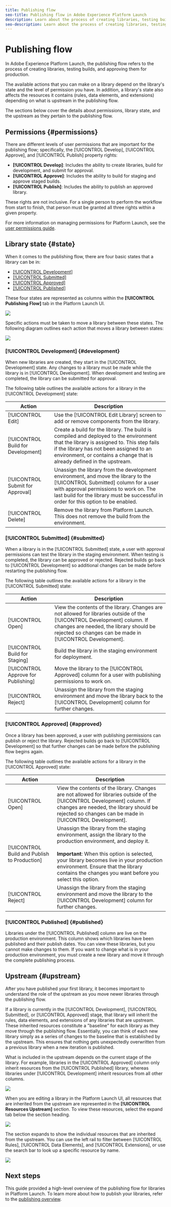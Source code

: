 ```yaml
---
title: Publishing flow
seo-title: Publishing flow in Adobe Experience Platform Launch
description: Learn about the process of creating libraries, testing builds, and approving them for production in Platform Launch.
seo-description: Learn about the process of creating libraries, testing builds, and approving them for production in Platform Launch.
---
```


# Publishing flow

In Adobe Experience Platform Launch, the publishing flow refers to the process of creating libraries, testing builds, and approving them for production.

The available actions that you can make on a library depend on the library's state and the level of permission you have. In addition, a library's state also affects the resources it contains (rules, data elements, and extensions) depending on what is upstream in the publishing flow.

The sections below cover the details about permissions, library state, and the upstream as they pertain to the publishing flow.

## Permissions {#permissions}

There are different levels of user permissions that are important for the publishing flow; specifically, the [!UICONTROL Develop], [!UICONTROL Approve], and [!UICONTROL Publish] property rights:

* **[!UICONTROL Develop]**: Includes the ability to create libraries, build for development, and submit for approval.
* **[!UICONTROL Approve]**: Includes the ability to build for staging and approve staged builds.
* **[!UICONTROL Publish]**: Includes the ability to publish an approved library.

These rights are not inclusive. For a single person to perform the workflow from start to finish, that person must be granted all three rights within a given property.

For more information on managing permissions for Platform Launch, see the [user permissions guide](../administration/user-permissions.md).

## Library state {#state}

When it comes to the publishing flow, there are four basic states that a library can be in:

* [[!UICONTROL Development]](#development)
* [[!UICONTROL Submitted]](#submitted)
* [[!UICONTROL Approved]](#approved)
* [[!UICONTROL Published]](#published)

These four states are represented as columns within the **[!UICONTROL Publishing Flow]** tab in the Platform Launch UI.

![](./assets/approval-workflow/flow-ui.png)

Specific actions must be taken to move a library between these states. The following diagram outlines each action that moves a library between states:

![](./assets/approval-workflow/library-state.png)

### [!UICONTROL Development] {#development}

When new libraries are created, they start in the [!UICONTROL Development] state. Any changes to a library must be made while the library is in [!UICONTROL Development]. When development and testing are completed, the library can be submitted for approval.

The following table outlines the available actions for a library in the [!UICONTROL Development] state:

| Action | Description |
| --- | --- |
| [!UICONTROL Edit] | Use the [!UICONTROL Edit Library] screen to add or remove components from the library. |
| [!UICONTROL Build for Development] | Create a build for the library. The build is compiled and deployed to the environment that the library is assigned to. This step fails if the library has not been assigned to an environment, or contains a change that is already defined in the upstream. |
| [!UICONTROL Submit for Approval] | Unassign the library from the development environment, and move the library to the [!UICONTROL Submitted] column for a user with approval permissions to work on. The last build for the library must be successful in order for this option to be enabled. |
| [!UICONTROL Delete] | Remove the library from Platform Launch. This does not remove the build from the environment. |

### [!UICONTROL Submitted] {#submitted}

When a library is in the [!UICONTROL Submitted] state, a user with approval permissions can test the library in the staging environment. When testing is completed, the library can be approved or rejected. Rejected builds go back to [!UICONTROL Development] so additional changes can be made before restarting the publishing flow.

The following table outlines the available actions for a library in the [!UICONTROL Submitted] state:

| Action | Description |
| --- | --- |
| [!UICONTROL Open] | View the contents of the library. Changes are not allowed for libraries outside of the [!UICONTROL Development] column. If changes are needed, the library should be rejected so changes can be made in [!UICONTROL Development]. |
| [!UICONTROL Build for Staging] | Build the library in the staging environment for deployment. |
| [!UICONTROL Approve for Publishing] | Move the library to the [!UICONTROL Approved] column for a user with publishing permissions to work on. |
| [!UICONTROL Reject] | Unassign the library from the staging environment and move the library back to the [!UICONTROL Development] column for further changes. |

### [!UICONTROL Approved] {#approved}

Once a library has been approved, a user with publishing permissions can publish or reject the library. Rejected builds go back to [!UICONTROL Development] so that further changes can be made before the publishing flow begins again.

The following table outlines the available actions for a library in the [!UICONTROL Approved] state:

| Action | Description |
| --- | --- |
| [!UICONTROL Open] | View the contents of the library. Changes are not allowed for libraries outside of the [!UICONTROL Development] column. If changes are needed, the library should be rejected so changes can be made in [!UICONTROL Development]. |
| [!UICONTROL Build and Publish to Production] | Unassign the library from the staging environment, assign the library to the production environment, and deploy it.<br><br>**Important**: When this option is selected, your library becomes live in your production environment. Ensure that the library contains the changes you want before you select this option. |
| [!UICONTROL Reject] | Unassign the library from the staging environment and move the library to the [!UICONTROL Development] column for further changes. |

### [!UICONTROL Published] {#published}

Libraries under the [!UICONTROL Published] column are live on the production environment. This column shows which libraries have been published and their publish dates. You can view these libraries, but you cannot make changes to them. If you want to change what is in your production environment, you must create a new library and move it through the complete publishing process.

## Upstream {#upstream}

After you have published your first library, it becomes important to understand the role of the upstream as you move newer libraries through the publishing flow.

If a library is currently in the [!UICONTROL Development], [!UICONTROL Submitted], or [!UICONTROL Approved] stage, that library will inherit the rules, data elements, and extensions of any libraries that are upstream. These inherited resources constitute a "baseline" for each library as they move through the publishing flow. Essentially, you can think of each new library simply as a series of changes to the baseline that is established by the upstream. This ensures that nothing gets unexpectedly overwritten from a previous library when a new iteration is published.

What is included in the upstream depends on the current stage of the library. For example, libraries in the [!UICONTROL Approved] column only inherit resources from the [!UICONTROL Published] library, whereas libraries under [!UICONTROL Development] inherit resources from all other columns.

![](./assets/approval-workflow/upstream.png)

When you are editing a library in the Platform Launch UI, all resources that are inherited from the upstream are represented in the **[!UICONTROL Resources Upstream]** section. To view these resources, select the expand tab below the section heading.

![](./assets/approval-workflow/upstream-collapse.png)

The section expands to show the individual resources that are inherited from the upstream. You can use the left rail to filter between [!UICONTROL Rules], [!UICONTROL Data Elements], and [!UICONTROL Extensions], or use the search bar to look up a specific resource by name.

![](./assets/approval-workflow/upstream-resources.png)

## Next steps

This guide provided a high-level overview of the publishing flow for libraries in Platform Launch. To learn more about how to publish your libraries, refer to the [publishing overview](./overview.md).